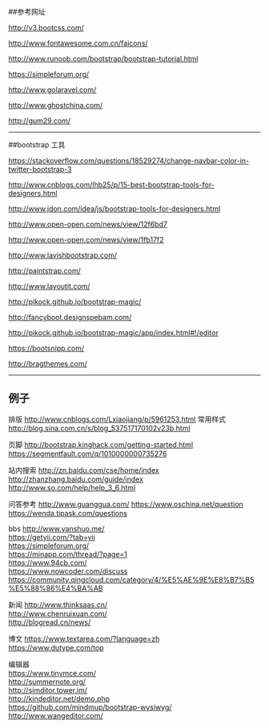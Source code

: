 ##参考网址

http://v3.bootcss.com/  

http://www.fontawesome.com.cn/faicons/  

http://www.runoob.com/bootstrap/bootstrap-tutorial.html

https://simpleforum.org/

http://www.golaravel.com/

http://www.ghostchina.com/

http://gum29.com/


-------------------
##bootstrap 工具

https://stackoverflow.com/questions/18529274/change-navbar-color-in-twitter-bootstrap-3

http://www.cnblogs.com/lhb25/p/15-best-bootstrap-tools-for-designers.html

http://www.jdon.com/idea/js/bootstrap-tools-for-designers.html

http://www.open-open.com/news/view/12f6bd7

http://www.open-open.com/news/view/1fb17f2

http://www.lavishbootstrap.com/

http://paintstrap.com/

http://www.layoutit.com/

http://pikock.github.io/bootstrap-magic/

http://fancyboot.designspebam.com/

http://pikock.github.io/bootstrap-magic/app/index.html#!/editor

https://bootsnipp.com/

http://bragthemes.com/

---------------------------------
## 例子
排版 http://www.cnblogs.com/Lxiaojiang/p/5961253.html
常用样式 http://blog.sina.com.cn/s/blog_537517170102v23b.html


页脚
http://bootstrap.kinghack.com/getting-started.html
https://segmentfault.com/q/1010000000735276


站内搜索
http://zn.baidu.com/cse/home/index
http://zhanzhang.baidu.com/guide/index
http://www.so.com/help/help_3_6.html


问答参考
http://www.guanggua.com/
https://www.oschina.net/question
https://wenda.tipask.com/questions


bbs
http://www.yanshuo.me/  
https://getyii.com/?tab=yii  
https://simpleforum.org/  
https://minapp.com/thread/?page=1  
https://www.94cb.com/  
https://www.nowcoder.com/discuss  
https://community.qingcloud.com/category/4/%E5%AE%9E%E8%B7%B5%E5%88%86%E4%BA%AB  


新闻
http://www.thinksaas.cn/  
http://www.chenruixuan.com/  
http://blogread.cn/news/  


博文
https://www.textarea.com/?language=zh  
https://www.dutype.com/top  


编辑器  
https://www.tinymce.com/  
http://summernote.org/  
http://simditor.tower.im/  
http://kindeditor.net/demo.php  
https://github.com/mindmup/bootstrap-wysiwyg/  
http://www.wangeditor.com/  




